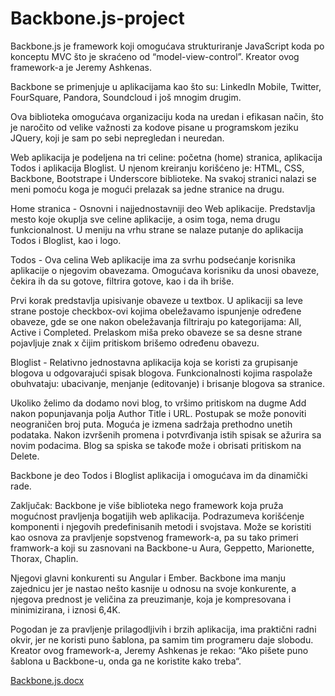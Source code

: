 # Backbone.js-project

Backbone.js je framework koji omogućava strukturiranje JavaScript koda po konceptu MVC što je skraćeno od “model-view-control”. Kreator ovog framework-a je Jeremy Ashkenas. 

Backbone se primenjuje u aplikacijama kao što su: LinkedIn Mobile, Twitter, FourSquare, Pandora, Soundcloud i još mnogim drugim.

Ova biblioteka omogućava organizaciju koda na uredan i efikasan način, što je naročito od velike važnosti za kodove pisane u programskom jeziku JQuery, koji je sam po sebi nepregledan i neuredan.


Web aplikacija je podeljena na tri celine: početna (home) stranica, aplikacija Todos i aplikacija Bloglist. U njenom kreiranju korišćeno je: HTML, CSS, Backbone, Bootstrape i Underscore biblioteke. Na svakoj stranici nalazi se meni pomoću koga je mogući prelazak sa jedne stranice na drugu. 

Home stranica - Osnovni i najjednostavniji deo Web aplikacije. Predstavlja mesto koje okuplja sve celine aplikacije, a osim toga, nema drugu funkcionalnost. U meniju na vrhu strane se nalaze putanje do aplikacija Todos i Bloglist, kao i logo.

Todos - Ova celina Web aplikacije ima za svrhu podsećanje korisnika aplikacije o njegovim obavezama. Omogućava korisniku da unosi obaveze, čekira ih da su gotove, filtrira gotove, kao i da ih briše. 

Prvi korak predstavlja upisivanje obaveze u textbox. U aplikaciji sa leve strane postoje checkbox-ovi kojima obeležavamo ispunjenje određene obaveze, gde se one nakon obeležavanja filtriraju po kategorijama: All, Active i Completed. Prelaskom miša preko obaveze se sa desne strane pojavljuje znak x čijim pritiskom brišemo određenu obavezu.

Bloglist - Relativno jednostavna aplikacija koja se koristi za grupisanje blogova u odgovarajući spisak blogova. Funkcionalnosti kojima raspolaže obuhvataju: ubacivanje, menjanje (editovanje) i brisanje blogova sa stranice. 

Ukoliko želimo da dodamo novi blog, to vršimo pritiskom na dugme Add nakon popunjavanja polja Author Title i URL. Postupak se može ponoviti neograničen broj puta. Moguća je izmena sadržaja prethodno unetih podataka. Nakon izvršenih promena i potvrđivanja istih spisak se ažurira sa novim podacima. Blog sa spiska se takođe može i obrisati pritiskom na Delete.

Backbone je deo Todos i Bloglist aplikacija i omogućava im da dinamički rade.

Zaključak: 
Backbone je više biblioteka nego framework koja pruža mogućnost pravljenja bogatijih web aplikacija. Podrazumeva korišćenje komponenti i njegovih predefinisanih metodi i svojstava. 
Može se koristiti kao osnova za pravljenje sopstvenog framework-a, pa su tako primeri framwork-a koji su zasnovani na Backbone-u Aura, Geppetto, Marionette, Thorax, Chaplin.

Njegovi glavni konkurenti su Angular i Ember. Backbone ima manju zajednicu jer je nastao nešto kasnije u odnosu na svoje konkurente, a njegova prednost je veličina za preuzimanje, koja je kompresovana i minimizirana, i iznosi 6,4K.

Pogodan je za pravljenje prilagodljivih i brzih aplikacija, ima praktični radni okvir, jer ne koristi puno šablona, pa samim tim programeru daje slobodu. Kreator ovog framework-a, Jeremy Ashkenas je rekao: “Ako pišete puno šablona u Backbone-u, onda ga ne koristite kako treba“.

[Backbone.js.docx](https://github.com/nminic/Backbone.js-project/files/9901856/Backbone.js.docx)

